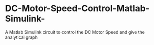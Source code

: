 # DC-Motor-Speed-Control-Matlab-Simulink-
A Matlab Simulink circuit to control the DC Motor Speed and give the analytical graph
